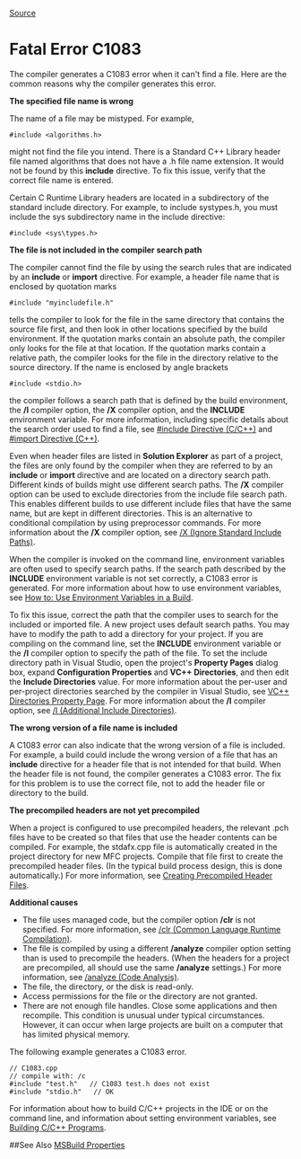 [Source](https://msdn.microsoft.com/en-us/library/et4zwx34.aspx "Permalink to Fatal Error C1083")

# Fatal Error C1083

The compiler generates a C1083 error when it can't find a file. Here are the common reasons why the compiler generates this error.

**The specified file name is wrong**

The name of a file may be mistyped. For example,
```
#include <algorithms.h>
```
might not find the file you intend. There is a Standard C++ Library header file named algorithms that does not have a .h file name extension. It would not be found by this **include** directive. To fix this issue, verify that the correct file name is entered.

Certain C Runtime Library headers are located in a subdirectory of the standard include directory. For example, to include systypes.h, you must include the sys subdirectory name in the include directive:

```
#include <sys\types.h>
```

**The file is not included in the compiler search path**

The compiler cannot find the file by using the search rules that are indicated by an **include** or **import** directive. For example, a header file name that is enclosed by quotation marks

```
#include "myincludefile.h"
```

tells the compiler to look for the file in the same directory that contains the source file first, and then look in other locations specified by the build environment. If the quotation marks contain an absolute path, the compiler only looks for the file at that location. If the quotation marks contain a relative path, the compiler looks for the file in the directory relative to the source directory. If the name is enclosed by angle brackets

```
#include <stdio.h>
```

the compiler follows a search path that is defined by the build environment, the **/I** compiler option, the **/X** compiler option, and the **INCLUDE** environment variable. For more information, including specific details about the search order used to find a file, see [#include Directive (C/C++)][1] and [#import Directive (C++)][2].

Even when header files are listed in **Solution Explorer** as part of a project, the files are only found by the compiler when they are referred to by an **include** or **import** directive and are located on a directory search path. Different kinds of builds might use different search paths. The **/X** compiler option can be used to exclude directories from the include file search path. This enables different builds to use different include files that have the same name, but are kept in different directories. This is an alternative to conditional compilation by using preprocessor commands. For more information about the **/X** compiler option, see [/X (Ignore Standard Include Paths)][3].

When the compiler is invoked on the command line, environment variables are often used to specify search paths. If the search path described by the **INCLUDE** environment variable is not set correctly, a C1083 error is generated. For more information about how to use environment variables, see [How to: Use Environment Variables in a Build][4].

To fix this issue, correct the path that the compiler uses to search for the included or imported file. A new project uses default search paths. You may have to modify the path to add a directory for your project. If you are compiling on the command line, set the **INCLUDE** environment variable or the **/I** compiler option to specify the path of the file. To set the include directory path in Visual Studio, open the project's **Property Pages** dialog box, expand **Configuration Properties** and **VC++ Directories**, and then edit the **Include Directories** value. For more information about the per-user and per-project directories searched by the compiler in Visual Studio, see [VC++ Directories Property Page][5]. For more information about the **/I** compiler option, see [/I (Additional Include Directories)][6].

**The wrong version of a file name is included**

A C1083 error can also indicate that the wrong version of a file is included. For example, a build could include the wrong version of a file that has an **include** directive for a header file that is not intended for that build. When the header file is not found, the compiler generates a C1083 error. The fix for this problem is to use the correct file, not to add the header file or directory to the build.

**The precompiled headers are not yet precompiled**

When a project is configured to use precompiled headers, the relevant .pch files have to be created so that files that use the header contents can be compiled. For example, the stdafx.cpp file is automatically created in the project directory for new MFC projects. Compile that file first to create the precompiled header files. (In the typical build process design, this is done automatically.) For more information, see [Creating Precompiled Header Files][7].

**Additional causes**

* The file uses managed code, but the compiler option **/clr** is not specified. For more information, see [/clr (Common Language Runtime Compilation)][8].
* The file is compiled by using a different **/analyze** compiler option setting than is used to precompile the headers. (When the headers for a project are precompiled, all should use the same **/analyze** settings.) For more information, see [/analyze (Code Analysis)][9].
* The file, the directory, or the disk is read-only.
* Access permissions for the file or the directory are not granted.
* There are not enough file handles. Close some applications and then recompile. This condition is unusual under typical circumstances. However, it can occur when large projects are built on a computer that has limited physical memory.

The following example generates a C1083 error.

    // C1083.cpp
    // compile with: /c
    #include "test.h"   // C1083 test.h does not exist
    #include "stdio.h"   // OK

For information about how to build C/C++ projects in the IDE or on the command line, and information about setting environment variables, see [Building C/C++ Programs][10].

##See Also
[MSBuild Properties][11]

[1]: https://msdn.microsoft.com/en-us/library/36k2cdd4.aspx
[2]: https://msdn.microsoft.com/en-us/library/8etzzkb6.aspx
[3]: https://msdn.microsoft.com/en-us/library/93t31bx4.aspx
[4]: https://msdn.microsoft.com/en-us/library/ms171459.aspx
[5]: https://msdn.microsoft.com/en-us/library/ee855621.aspx
[6]: https://msdn.microsoft.com/en-us/library/73f9s62w.aspx
[7]: https://msdn.microsoft.com/en-us/library/szfdksca.aspx
[8]: https://msdn.microsoft.com/en-us/library/k8d11d4s.aspx
[9]: https://msdn.microsoft.com/en-us/library/ms173498.aspx
[10]: https://msdn.microsoft.com/en-us/library/z7kx322x.aspx
[11]: https://msdn.microsoft.com/en-us/library/ms171458.aspx